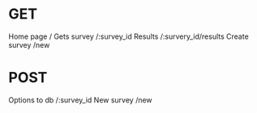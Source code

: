 # GET

Home page     /
Gets survey   /:survey_id
Results       /:survery_id/results
Create survey /new


# POST
Options to db  /:survey_id
New survey     /new
